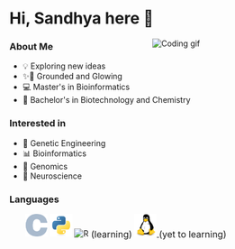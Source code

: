 # Hi, Sandhya here 👋
  
<img align="right" src="https://img.freepik.com/free-vector/organic-flat-people-meditating-illustration_23-2148906557.jpg" width="250" alt="Coding gif"/>
<h3 align="left">  About Me</h3> 
<div align="left">
  <ul>
    <li>💡 Exploring new ideas </li> 
    <li>✨🌻 Grounded and Glowing</li>
    <li>💻 Master's in Bioinformatics</li>    
    <li> 🧪 Bachelor's in Biotechnology and Chemistry</li> 
 </ul>
</div>


<h3 align="left"> Interested in</h3> 
<div align="left">
  <ul>
    <li>🧬 Genetic Engineering</li>  
    <li>📊 Bioinformatics</li>  
    <li>🧪 Genomics</li>  
    <li>🧠 Neuroscience</li>  
 </ul>
</div>

 

<h3 align="left"> Languages</h3> 
<p align="left">
  &nbsp;&nbsp;&nbsp;&nbsp;&nbsp;&nbsp;
  <a href="https://www.cprogramming.com/" target="_blank" rel="noreferrer" style="text-decoration: none; display: inline-block;">
    <img src="https://raw.githubusercontent.com/devicons/devicon/master/icons/c/c-original.svg" alt="C" width="40" height="40"/>
  </a>
  <a href="https://www.python.org" target="_blank" rel="noreferrer" style="text-decoration: none; display: inline-block;">
    <img src="https://raw.githubusercontent.com/devicons/devicon/master/icons/python/python-original.svg" alt="Python" width="40" height="40"/>
  </a>
    <a href="https://www.r-project.org/" target="_blank" rel="noreferrer" style="text-decoration: none; display: inline-block;">
    <img src="https://upload.wikimedia.org/wikipedia/commons/1/1b/R_logo.svg" alt="R" width="40" height="40"/>
  </a><span style="font-size: 16px; vertical-align: middle;"> (learning)</span>
    <a href="https://www.linux.org/" target="_blank">
    <img src="https://raw.githubusercontent.com/devicons/devicon/master/icons/linux/linux-original.svg" alt="Linux" width="40" height="40"/>
  </a><span style="font-size: 16px; vertical-align: middle;"> (yet to learning)</span>
  
  




